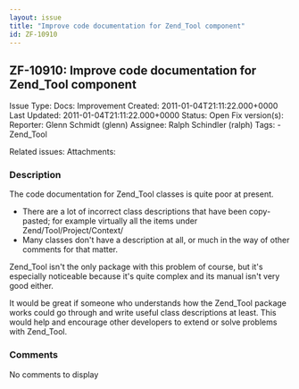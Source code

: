 ```yaml
---
layout: issue
title: "Improve code documentation for Zend_Tool component"
id: ZF-10910
---
```


ZF-10910: Improve code documentation for Zend\_Tool component
-------------------------------------------------------------

 Issue Type: Docs: Improvement Created: 2011-01-04T21:11:22.000+0000 Last Updated: 2011-01-04T21:11:22.000+0000 Status: Open Fix version(s): 
 Reporter:  Glenn Schmidt (glenn)  Assignee:  Ralph Schindler (ralph)  Tags: - Zend\_Tool
 
 Related issues: 
 Attachments: 
### Description

The code documentation for Zend\_Tool classes is quite poor at present.

- There are a lot of incorrect class descriptions that have been copy-pasted; for example virtually all the items under Zend/Tool/Project/Context/
- Many classes don't have a description at all, or much in the way of other comments for that matter.

Zend\_Tool isn't the only package with this problem of course, but it's especially noticeable because it's quite complex and its manual isn't very good either.

It would be great if someone who understands how the Zend\_Tool package works could go through and write useful class descriptions at least. This would help and encourage other developers to extend or solve problems with Zend\_Tool.

 

 

### Comments

No comments to display